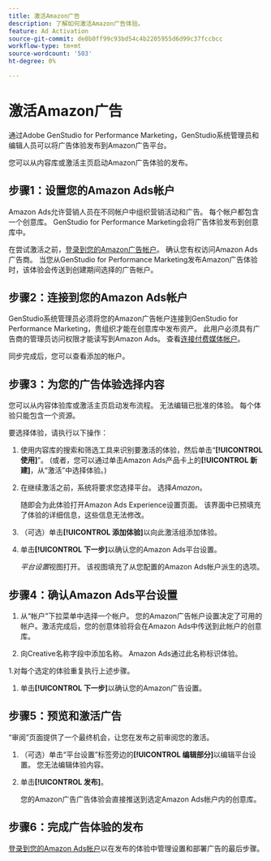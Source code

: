 ```yaml
---
title: 激活Amazon广告
description: 了解如何激活Amazon广告体验。
feature: Ad Activation
source-git-commit: de8b0ff99c93bd54c4b2205955d6d99c37fccbcc
workflow-type: tm+mt
source-wordcount: '503'
ht-degree: 0%

---
```


# 激活Amazon广告

通过Adobe GenStudio for Performance Marketing，GenStudio系统管理员和编辑人员可以将广告体验发布到Amazon广告平台。

您可以从内容库或激活主页启动Amazon广告体验的发布。

## 步骤1：设置您的Amazon Ads帐户

Amazon Ads允许营销人员在不同帐户中组织营销活动和广告。 每个帐户都包含一个创意库。 GenStudio for Performance Marketing会将广告体验发布到创意库中。

在尝试激活之前，[登录到您的Amazon广告帐户][1]。 确认您有权访问Amazon Ads广告商。 当您从GenStudio for Performance Marketing发布Amazon广告体验时，该体验会传送到创建期间选择的广告帐户。

## 步骤2：连接到您的Amazon Ads帐户

GenStudio系统管理员必须将您的Amazon广告帐户连接到GenStudio for Performance Marketing，贵组织才能在创意库中发布资产。 此用户必须具有广告商的管理员访问权限才能读写到Amazon Ads。 查看[连接付费媒体帐户][2]。

同步完成后，您可以查看添加的帐户。

## 步骤3：为您的广告体验选择内容

您可以从内容体验库或激活主页启动发布流程。 无法编辑已批准的体验。 每个体验只能包含一个资源。

要选择体验，请执行以下操作：

1. 使用内容库的搜索和筛选工具来识别要激活的体验，然后单击“**[!UICONTROL 使用]**”。 (或者，您可以通过单击Amazon Ads产品卡上的&#x200B;**[!UICONTROL 新建]**，从“激活”中选择体验。)

1. 在继续激活之前，系统将要求您选择平台。 选择&#x200B;_Amazon_。

   随即会为此体验打开Amazon Ads Experience设置页面。 该界面中已预填充了体验的详细信息，这些信息无法修改。

1. （可选）单击&#x200B;**[!UICONTROL 添加体验]**&#x200B;以向此激活组添加体验。

1. 单击&#x200B;**[!UICONTROL 下一步]**&#x200B;以确认您的Amazon Ads平台设置。

   _平台设置_&#x200B;视图打开。 该视图填充了从您配置的Amazon Ads帐户派生的选项。

## 步骤4：确认Amazon Ads平台设置

1. 从“帐户”下拉菜单中选择一个帐户。 您的Amazon广告帐户设置决定了可用的帐户。激活完成后，您的创意体验将会在Amazon Ads中传送到此帐户的创意库。

1. 向Creative名称字段中添加名称。 Amazon Ads通过此名称标识体验。

1.对每个选定的体验重复执行上述步骤。

1. 单击&#x200B;**[!UICONTROL 下一步]**&#x200B;以确认您的Amazon广告设置。

## 步骤5：预览和激活广告

“审阅”页面提供了一个最终机会，让您在发布之前审阅您的激活。

1. （可选）单击“平台设置”标签旁边的&#x200B;**[!UICONTROL 编辑部分]**&#x200B;以编辑平台设置。 您无法编辑体验内容。

1. 单击&#x200B;**[!UICONTROL 发布]**。

   您的Amazon广告广告体验会直接推送到选定Amazon Ads帐户内的创意库。

## 步骤6：完成广告体验的发布

[登录到您的Amazon Ads帐户][1]以在发布的体验中管理设置和部署广告的最后步骤。

[1]: https://advertising.amazon.com/
[2]: /help/user-guide/connectors/connect-channel.md
